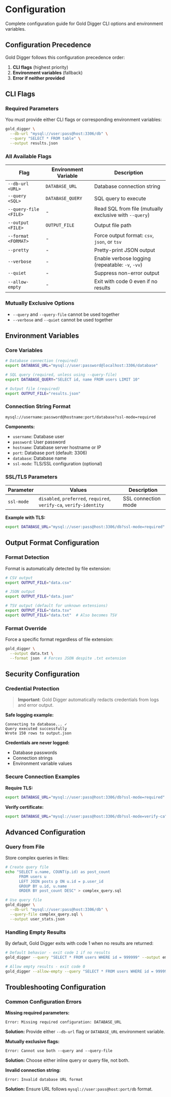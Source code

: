 # Configuration

Complete configuration guide for Gold Digger CLI options and environment variables.

## Configuration Precedence

Gold Digger follows this configuration precedence order:

1. **CLI flags** (highest priority)
2. **Environment variables** (fallback)
3. **Error if neither provided**

## CLI Flags

### Required Parameters

You must provide either CLI flags or corresponding environment variables:

```bash
gold_digger \
  --db-url "mysql://user:pass@host:3306/db" \
  --query "SELECT * FROM table" \
  --output results.json
```

### All Available Flags

| Flag                  | Environment Variable | Description                                            |
| --------------------- | -------------------- | ------------------------------------------------------ |
| `--db-url <URL>`      | `DATABASE_URL`       | Database connection string                             |
| `--query <SQL>`       | `DATABASE_QUERY`     | SQL query to execute                                   |
| `--query-file <FILE>` | -                    | Read SQL from file (mutually exclusive with `--query`) |
| `--output <FILE>`     | `OUTPUT_FILE`        | Output file path                                       |
| `--format <FORMAT>`   | -                    | Force output format: `csv`, `json`, or `tsv`           |
| `--pretty`            | -                    | Pretty-print JSON output                               |
| `--verbose`           | -                    | Enable verbose logging (repeatable: `-v`, `-vv`)       |
| `--quiet`             | -                    | Suppress non-error output                              |
| `--allow-empty`       | -                    | Exit with code 0 even if no results                    |

### Mutually Exclusive Options

- `--query` and `--query-file` cannot be used together
- `--verbose` and `--quiet` cannot be used together

## Environment Variables

### Core Variables

```bash
# Database connection (required)
export DATABASE_URL="mysql://user:password@localhost:3306/database"

# SQL query (required, unless using --query-file)
export DATABASE_QUERY="SELECT id, name FROM users LIMIT 10"

# Output file (required)
export OUTPUT_FILE="results.json"
```

### Connection String Format

```text
mysql://username:password@hostname:port/database?ssl-mode=required
```

**Components:**

- `username`: Database user
- `password`: User password
- `hostname`: Database server hostname or IP
- `port`: Database port (default: 3306)
- `database`: Database name
- `ssl-mode`: TLS/SSL configuration (optional)

### SSL/TLS Parameters

| Parameter  | Values                                                              | Description         |
| ---------- | ------------------------------------------------------------------- | ------------------- |
| `ssl-mode` | `disabled`, `preferred`, `required`, `verify-ca`, `verify-identity` | SSL connection mode |

**Example with TLS:**

```bash
export DATABASE_URL="mysql://user:pass@host:3306/db?ssl-mode=required"
```

## Output Format Configuration

### Format Detection

Format is automatically detected by file extension:

```bash
# CSV output
export OUTPUT_FILE="data.csv"

# JSON output
export OUTPUT_FILE="data.json"

# TSV output (default for unknown extensions)
export OUTPUT_FILE="data.tsv"
export OUTPUT_FILE="data.txt"  # Also becomes TSV
```

### Format Override

Force a specific format regardless of file extension:

```bash
gold_digger \
  --output data.txt \
  --format json  # Forces JSON despite .txt extension
```

## Security Configuration

### Credential Protection

> **Important**: Gold Digger automatically redacts credentials from logs and error output.

**Safe logging example:**

```text
Connecting to database... ✓
Query executed successfully
Wrote 150 rows to output.json
```

**Credentials are never logged:**

- Database passwords
- Connection strings
- Environment variable values

### Secure Connection Examples

**Require TLS:**

```bash
export DATABASE_URL="mysql://user:pass@host:3306/db?ssl-mode=required"
```

**Verify certificate:**

```bash
export DATABASE_URL="mysql://user:pass@host:3306/db?ssl-mode=verify-ca"
```

## Advanced Configuration

### Query from File

Store complex queries in files:

```bash
# Create query file
echo "SELECT u.name, COUNT(p.id) as post_count
      FROM users u
      LEFT JOIN posts p ON u.id = p.user_id
      GROUP BY u.id, u.name
      ORDER BY post_count DESC" > complex_query.sql

# Use query file
gold_digger \
  --db-url "mysql://user:pass@host:3306/db" \
  --query-file complex_query.sql \
  --output user_stats.json
```

### Handling Empty Results

By default, Gold Digger exits with code 1 when no results are returned:

```bash
# Default behavior - exit code 1 if no results
gold_digger --query "SELECT * FROM users WHERE id = 999999" --output empty.json

# Allow empty results - exit code 0
gold_digger --allow-empty --query "SELECT * FROM users WHERE id = 999999" --output empty.json
```

## Troubleshooting Configuration

### Common Configuration Errors

**Missing required parameters:**

```text
Error: Missing required configuration: DATABASE_URL
```

**Solution:** Provide either `--db-url` flag or `DATABASE_URL` environment variable.

**Mutually exclusive flags:**

```text
Error: Cannot use both --query and --query-file
```

**Solution:** Choose either inline query or query file, not both.

**Invalid connection string:**

```text
Error: Invalid database URL format
```

**Solution:** Ensure URL follows `mysql://user:pass@host:port/db` format.
